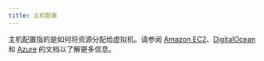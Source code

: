 ```yaml
---
title: 主机配置
---
```


<head>
  <link rel="canonical" href="https://ranchermanager.docs.rancher.com/zh/reference-guides/cluster-configuration/downstream-cluster-configuration/machine-configuration"/>
</head>

主机配置指的是如何将资源分配给虚拟机。请参阅 [Amazon EC2](amazon-ec2.md)、[DigitalOcean](digitalocean.md) 和 [Azure](azure.md) 的文档以了解更多信息。
